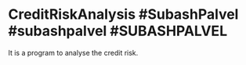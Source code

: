 # CreditRiskAnalysis #SubashPalvel #subashpalvel #SUBASHPALVEL
It is a program to analyse the credit risk.
